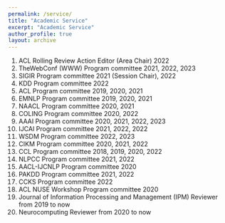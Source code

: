 ```yaml
---
permalink: /service/
title: "Academic Service"
excerpt: "Academic Service"
author_profile: true
layout: archive
---
```


1. ACL Rolling Review Action Editor (Area Chair) 2022
1. TheWebConf (WWW) Program committee 2021, 2022, 2023
1. SIGIR Program committee 2021 (Session Chair), 2022
2. KDD Program committee 2022
3. ACL Program committee 2019, 2020, 2021
4. EMNLP Program committee 2019, 2020, 2021
5. NAACL Program committee 2020, 2021
6. COLING Program committee 2020, 2022
7. AAAI Program committee 2020, 2021, 2022, 2023
8. IJCAI Program committee 2021, 2022, 2022
9. WSDM Program committee 2022, 2023
10. CIKM Program committee 2020, 2021, 2022
12. CCL Program committee 2018, 2019, 2020, 2022
13. NLPCC Program committee 2021, 2022
14. AACL-IJCNLP Program committee 2020 
15. PAKDD Program committee 2021, 2022
16. CCKS Program committee 2022
17. ACL NUSE Workshop Program committee 2020 
18. Journal of Information Processing and Management (IPM) Reviewer from 2019 to now
19. Neurocomputing Reviewer from 2020 to now
